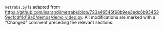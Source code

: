 `metrabs.py` is adapted from https://github.com/isarandi/metrabs/blob/723a46545f68b9ea3edc6b934539ecfcdf4d19a0/demos/demo_video.py. All modifications are marked with a "Changed" comment preceding the relevant sections.